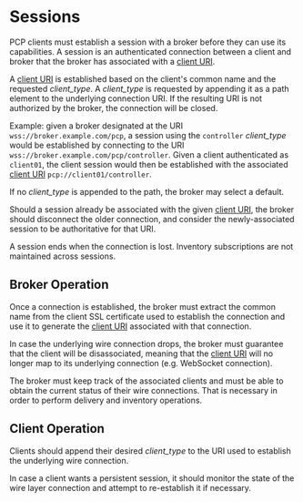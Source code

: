Sessions
===

PCP clients must establish a session with a broker before they can use
its capabilities. A session is an authenticated connection between a client and
broker that the broker has associated with a [client URI][1].

A [client URI][1] is established based on the client's common name and the
requested *client_type*. A *client_type* is requested by appending it as a path
element to the underlying connection URI. If the resulting URI is not
authorized by the broker, the connection will be closed.

Example: given a broker designated at the URI `wss://broker.example.com/pcp`,
a session using the `controller` *client_type* would be established by
connecting to the URI `wss://broker.example.com/pcp/controller`. Given a client
authenticated as `client01`, the client session would then be established with
the associated [client URI][1] `pcp://client01/controller`.

If no *client_type* is appended to the path, the broker may select a default.

Should a session already be associated with the given [client URI][1], the
broker should disconnect the older connection, and consider the
newly-associated session to be authoritative for that URI.

A session ends when the connection is lost. Inventory subscriptions are not
maintained across sessions.

Broker Operation
---

Once a connection is established, the broker must extract the common name from
the client SSL certificate used to establish the connection and use it to
generate the [client URI][1] associated with that connection.

In case the underlying wire connection drops, the broker must guarantee that the
client will be disassociated, meaning that the [client URI][1] will no longer map to
its underlying connection (e.g. WebSocket connection).

The broker must keep track of the associated clients and must be
able to obtain the current status of their wire connections. That is necessary
in order to perform delivery and inventory operations.

Client Operation
---

Clients should append their desired *client_type* to the URI used to establish
the underlying wire connection.

In case a client wants a persistent session, it should monitor the
state of the wire layer connection and attempt to re-establish it if necessary.

[1]: uri.md
